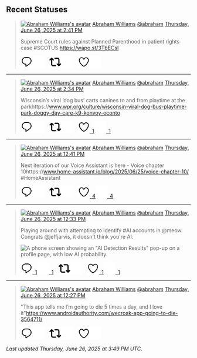 ## Recent Statuses

> <a href="https://indieweb.social/@abraham"><img alt="Abraham Williams's avatar" src="https://cdn.masto.host/indiewebsocial/accounts/avatars/109/292/540/382/343/163/original/d00f2e03ce9c85b1.jpg" height="24" width="24" ></a> [Abraham Williams](https://indieweb.social/@abraham) [@abraham](https://indieweb.social/@abraham) [Thursday, June 26, 2025 at 2:41 PM](https://indieweb.social/@abraham/114750185556864850)
>
> Supreme Court rules against Planned Parenthood in patient rights case #SCOTUS https://wapo.st/3TbECsI
>
> [![Reply](./images/reply_light.svg#gh-light-mode-only "Reply")](https://indieweb.social/@abraham/114750185556864850#gh-light-mode-only)[![Reply](./images/reply.svg#gh-dark-mode-only "Reply")](https://indieweb.social/@abraham/114750185556864850#gh-dark-mode-only)&emsp;[![Boost](./images/retweet_light.svg#gh-light-mode-only "Boost")](https://indieweb.social/@abraham/114750185556864850#gh-light-mode-only)[![Boost](./images/retweet.svg#gh-dark-mode-only "Boost")](https://indieweb.social/@abraham/114750185556864850#gh-dark-mode-only)&emsp;[![Favorite](./images/like_light.svg#gh-light-mode-only "Favorite")](https://indieweb.social/@abraham/114750185556864850#gh-light-mode-only)[![Favorite](./images/like.svg#gh-dark-mode-only "Favorite")](https://indieweb.social/@abraham/114750185556864850#gh-dark-mode-only)


---

> <a href="https://indieweb.social/@abraham"><img alt="Abraham Williams's avatar" src="https://cdn.masto.host/indiewebsocial/accounts/avatars/109/292/540/382/343/163/original/d00f2e03ce9c85b1.jpg" height="24" width="24" ></a> [Abraham Williams](https://indieweb.social/@abraham) [@abraham](https://indieweb.social/@abraham) [Thursday, June 26, 2025 at 2:34 PM](https://indieweb.social/@abraham/114750160344446190)
>
> Wisconsin’s viral ‘dog bus’ carts canines to and from playtime at the parkhttps://www.wpr.org/culture/wisconsin-viral-dog-bus-playtime-park-doggy-day-care-k9-konvoy-oconto
>
> [![Reply](./images/reply_light.svg#gh-light-mode-only "Reply")](https://indieweb.social/@abraham/114750160344446190#gh-light-mode-only)[![Reply](./images/reply.svg#gh-dark-mode-only "Reply")](https://indieweb.social/@abraham/114750160344446190#gh-dark-mode-only)&emsp;[![Boost](./images/retweet_light.svg#gh-light-mode-only "Boost")](https://indieweb.social/@abraham/114750160344446190#gh-light-mode-only)[![Boost](./images/retweet.svg#gh-dark-mode-only "Boost")](https://indieweb.social/@abraham/114750160344446190#gh-dark-mode-only)&emsp;[![Favorite](./images/like_light.svg#gh-light-mode-only "Favorite")&ensp;1](https://indieweb.social/@abraham/114750160344446190#gh-light-mode-only)[![Favorite](./images/like.svg#gh-dark-mode-only "Favorite")&ensp;1](https://indieweb.social/@abraham/114750160344446190#gh-dark-mode-only)


---

> <a href="https://indieweb.social/@abraham"><img alt="Abraham Williams's avatar" src="https://cdn.masto.host/indiewebsocial/accounts/avatars/109/292/540/382/343/163/original/d00f2e03ce9c85b1.jpg" height="24" width="24" ></a> [Abraham Williams](https://indieweb.social/@abraham) [@abraham](https://indieweb.social/@abraham) [Thursday, June 26, 2025 at 12:41 PM](https://indieweb.social/@abraham/114749714545887052)
>
> Next iteration of our Voice Assistant is here - Voice chapter 10https://www.home-assistant.io/blog/2025/06/25/voice-chapter-10/ #HomeAssistant
>
> [![Reply](./images/reply_light.svg#gh-light-mode-only "Reply")](https://indieweb.social/@abraham/114749714545887052#gh-light-mode-only)[![Reply](./images/reply.svg#gh-dark-mode-only "Reply")](https://indieweb.social/@abraham/114749714545887052#gh-dark-mode-only)&emsp;[![Boost](./images/retweet_light.svg#gh-light-mode-only "Boost")](https://indieweb.social/@abraham/114749714545887052#gh-light-mode-only)[![Boost](./images/retweet.svg#gh-dark-mode-only "Boost")](https://indieweb.social/@abraham/114749714545887052#gh-dark-mode-only)&emsp;[![Favorite](./images/like_light.svg#gh-light-mode-only "Favorite")&ensp;4](https://indieweb.social/@abraham/114749714545887052#gh-light-mode-only)[![Favorite](./images/like.svg#gh-dark-mode-only "Favorite")&ensp;4](https://indieweb.social/@abraham/114749714545887052#gh-dark-mode-only)


---

> <a href="https://indieweb.social/@abraham"><img alt="Abraham Williams's avatar" src="https://cdn.masto.host/indiewebsocial/accounts/avatars/109/292/540/382/343/163/original/d00f2e03ce9c85b1.jpg" height="24" width="24" ></a> [Abraham Williams](https://indieweb.social/@abraham) [@abraham](https://indieweb.social/@abraham) [Thursday, June 26, 2025 at 12:33 PM](https://indieweb.social/@abraham/114749681627522282)
>
> Playing around with attempting to identify #AI accounts in @meow. Congrats @jeffjarvis, it doesn&#39;t think you&#39;re AI.
>
> ![A phone screen showing an "AI Detection Results" pop-up on a profile page, with low AI probability.](https://cdn.masto.host/indiewebsocial/media_attachments/files/114/749/673/474/246/585/original/f26e20fbdc076705.jpeg)
>
> [![Reply](./images/reply_light.svg#gh-light-mode-only "Reply")&ensp;1](https://indieweb.social/@abraham/114749681627522282#gh-light-mode-only)[![Reply](./images/reply.svg#gh-dark-mode-only "Reply")&ensp;1](https://indieweb.social/@abraham/114749681627522282#gh-dark-mode-only)&emsp;[![Boost](./images/retweet_light.svg#gh-light-mode-only "Boost")](https://indieweb.social/@abraham/114749681627522282#gh-light-mode-only)[![Boost](./images/retweet.svg#gh-dark-mode-only "Boost")](https://indieweb.social/@abraham/114749681627522282#gh-dark-mode-only)&emsp;[![Favorite](./images/like_light.svg#gh-light-mode-only "Favorite")&ensp;1](https://indieweb.social/@abraham/114749681627522282#gh-light-mode-only)[![Favorite](./images/like.svg#gh-dark-mode-only "Favorite")&ensp;1](https://indieweb.social/@abraham/114749681627522282#gh-dark-mode-only)


---

> <a href="https://indieweb.social/@abraham"><img alt="Abraham Williams's avatar" src="https://cdn.masto.host/indiewebsocial/accounts/avatars/109/292/540/382/343/163/original/d00f2e03ce9c85b1.jpg" height="24" width="24" ></a> [Abraham Williams](https://indieweb.social/@abraham) [@abraham](https://indieweb.social/@abraham) [Thursday, June 26, 2025 at 12:27 PM](https://indieweb.social/@abraham/114749659030509484)
>
> &quot;This app tells me I’m going to die 5 times a day, and I love it&quot;https://www.androidauthority.com/wecroak-app-going-to-die-3564711/
>
> [![Reply](./images/reply_light.svg#gh-light-mode-only "Reply")](https://indieweb.social/@abraham/114749659030509484#gh-light-mode-only)[![Reply](./images/reply.svg#gh-dark-mode-only "Reply")](https://indieweb.social/@abraham/114749659030509484#gh-dark-mode-only)&emsp;[![Boost](./images/retweet_light.svg#gh-light-mode-only "Boost")](https://indieweb.social/@abraham/114749659030509484#gh-light-mode-only)[![Boost](./images/retweet.svg#gh-dark-mode-only "Boost")](https://indieweb.social/@abraham/114749659030509484#gh-dark-mode-only)&emsp;[![Favorite](./images/like_light.svg#gh-light-mode-only "Favorite")](https://indieweb.social/@abraham/114749659030509484#gh-light-mode-only)[![Favorite](./images/like.svg#gh-dark-mode-only "Favorite")](https://indieweb.social/@abraham/114749659030509484#gh-dark-mode-only)


_Last updated Thursday, June 26, 2025 at 3:49 PM UTC._
